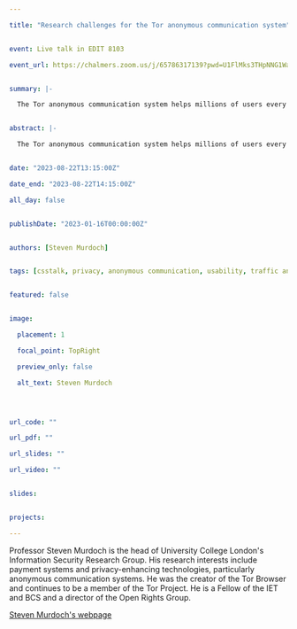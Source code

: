```yaml
---

title: "Research challenges for the Tor anonymous communication system"


event: Live talk in EDIT 8103

event_url: https://chalmers.zoom.us/j/65786317139?pwd=U1FlMks3THpNNG1WaFRJNkJxQXdBQT09


summary: |-

  The Tor anonymous communication system helps millions of users every day to use the Internet more safely, protecting their identity, blocking tracking, and in some cases circumventing censorship. Since its creation in 2005, the Tor Project has worked to enhance the usability and security of Tor, bringing it from a research prototype with a handful of users to an easy-to-use modern application today. In this talk, I’ll discuss the research challenges that had to be addressed during this journey and open research questions that remain, including on usability, traffic-analysis resistance, ethical considerations, and post-quantum cryptography.


abstract: |-

  The Tor anonymous communication system helps millions of users every day to use the Internet more safely, protecting their identity, blocking tracking, and in some cases circumventing censorship. Since its creation in 2005, the Tor Project has worked to enhance the usability and security of Tor, bringing it from a research prototype with a handful of users to an easy-to-use modern application today. In this talk, I’ll discuss the research challenges that had to be addressed during this journey and open research questions that remain, including on usability, traffic-analysis resistance, ethical considerations, and post-quantum cryptography.


date: "2023-08-22T13:15:00Z"

date_end: "2023-08-22T14:15:00Z"

all_day: false


publishDate: "2023-01-16T00:00:00Z"


authors: [Steven Murdoch]


tags: [csstalk, privacy, anonymous communication, usability, traffic analysis, post-quantum cryptography]


featured: false


image:

  placement: 1

  focal_point: TopRight

  preview_only: false

  alt_text: Steven Murdoch




url_code: ""

url_pdf: ""

url_slides: ""

url_video: ""


slides:


projects:

---
```




Professor Steven Murdoch is the head of University College London's Information Security Research Group. His research interests include payment systems and privacy-enhancing technologies, particularly anonymous communication systems. He was the creator of the Tor Browser and continues to be a member of the Tor Project. He is a Fellow of the IET and BCS and a director of the Open Rights Group.


[Steven Murdoch's webpage](https://murdoch.is/) 

